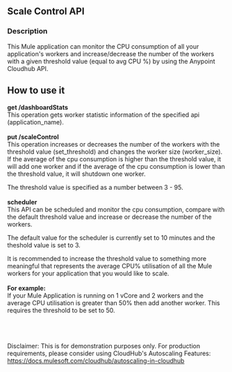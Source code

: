 ## Scale Control API

### Description
This Mule application can monitor the CPU consumption of all your application's workers and increase/decrease the number of the workers with a given threshold value (equal to avg CPU %) by using the Anypoint Cloudhub API.


## How to use it
**get /dashboardStats** \
This operation gets worker statistic information of the specified api (application_name).
\
\
**put /scaleControl** \
This operation increases or decreases the number of the workers with the threshold value (set_threshold) and changes the worker size (worker_size).
If the average of the cpu consumption is higher than the threshold value, it will add one worker and if the average of the cpu consumption is lower than the threshold value, it will shutdown one worker.

The threshold value is specified as a number between 3 - 95.
\
\
**scheduler** \
This API can be scheduled and monitor the cpu consumption, compare with the default threshold value and increase or decrease the number of the workers. 

The default value for the scheduler is currently set to 10 minutes and the theshold value is set to 3.

It is recommended to increase the threshold value to something more meaningful that represents the average CPU% utilisation of all the Mule workers for your application that you would like to scale.
\
\
**For example:** \
If your Mule Application is running on 1 vCore and 2 workers and the average CPU utilisation is greater than 50% then add another worker. 
This requires the threshold to be set to 50.

\
\
\
Disclaimer:
This is for demonstration purposes only. 
For production requirements, please consider using CloudHub's Autoscaling Features: https://docs.mulesoft.com/cloudhub/autoscaling-in-cloudhub
